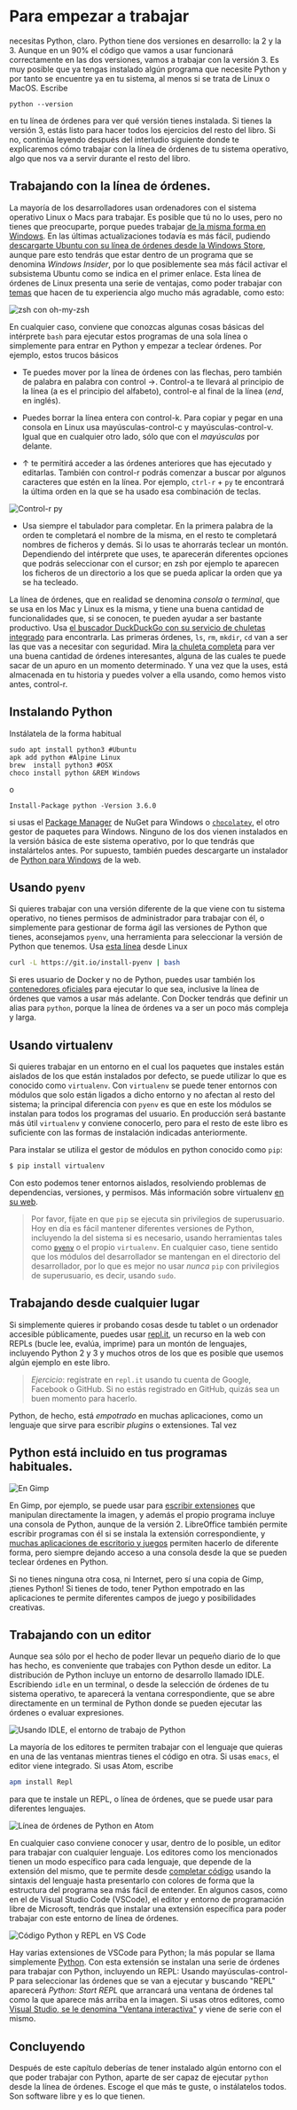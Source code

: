# Para empezar a trabajar

necesitas Python, claro. Python tiene dos versiones en desarrollo: la
2 y la 3. Aunque en un 90% el código que vamos a usar funcionará
correctamente en las dos versiones, vamos a trabajar con la
versión 3. Es muy posible que ya tengas instalado algún programa que
necesite Python y por tanto se encuentre ya en tu sistema, al menos si
se trata de Linux o MacOS. Escribe

	python --version

en tu línea de órdenes para ver qué versión tienes instalada. Si
tienes la versión 3, estás listo para hacer todos los ejercicios del resto del libro. Si no, continúa leyendo después del
interludio siguiente donde te explicaremos cómo trabajar con la línea
de órdenes de tu sistema operativo, algo que nos va a servir durante el
resto del libro. 

## Trabajando con la línea de órdenes.

La mayoría de los desarrolladores usan ordenadores con el sistema operativo Linux o Macs para trabajar. Es
posible que tú no lo uses, pero no tienes que preocuparte, porque
puedes trabajar
[de la misma forma en Windows](https://www.xataka.com/aplicaciones/asi-es-usar-la-consola-bash-de-ubuntu-en-windows-10). En
las últimas actualizaciones todavía es más fácil,
pudiendo
[descargarte Ubuntu con su línea de órdenes desde la Windows Store](https://www.xataka.com/aplicaciones/ubuntu-llega-a-la-windows-store-y-el-matrimonio-microsoft-linux-esta-en-su-mejor-momento),
aunque pare esto tendrás que estar dentro de un programa que se
denomina *Windows Insider*, por lo que posiblemente sea más fácil
activar el subsistema Ubuntu como se indica en el primer enlace. Esta
línea de órdenes de Linux presenta una serie de ventajas, como poder
trabajar con [temas](https://github.com/Bash-it/bash-it/wiki/Themes)
que hacen de tu experiencia algo mucho más agradable, como esto:

![zsh con oh-my-zsh](../img/bash.png)

En cualquier caso, conviene que conozcas algunas cosas básicas del
intérprete `bash` para ejecutar estos programas
de una sola línea o simplemente para entrar en Python y empezar a
teclear órdenes. Por ejemplo, estos trucos básicos

* Te puedes mover por la línea de órdenes con las flechas, pero también de
  palabra en palabra con control →. Control-a te llevará al principio
  de la línea (a es el principio del alfabeto), control-e al final de
  la línea (*end*, en inglés).

* Puedes borrar la línea entera con control-k. Para copiar y pegar en
  una consola en Linux usa
  mayúsculas-control-c y mayúsculas-control-v. Igual que en cualquier
  otro lado, sólo que con el *mayúsculas* por delante.

* ↑ te permitirá acceder a las órdenes anteriores que has ejecutado y
  editarlas. También con control-r podrás comenzar a buscar por
  algunos caracteres que estén en la línea. Por ejemplo, `ctrl-r` +
  `py` te encontrará la última orden en la que se ha usado esa
  combinación de teclas.

![Control-r py](../img/ctrl-r.png)

* Usa siempre el tabulador para completar. En la primera palabra de la
  orden te completará el nombre de la misma, en el resto te completará
  nombres de ficheros y demás. Si lo usas te ahorrarás teclear
  un montón. Dependiendo del intérprete que uses, te aparecerán
  diferentes opciones que podrás seleccionar con el cursor; en zsh por
  ejemplo te aparecen los ficheros de un directorio a los que se pueda
  aplicar la orden que ya se ha tecleado.

La línea de órdenes, que en realidad se denomina *consola* o
*terminal*, que se usa en los Mac y Linux es la misma, y tiene
una buena cantidad de funcionalidades que, si se conocen, te pueden
ayudar a ser bastante productivo. Usa [el buscador DuckDuckGo con su servicio de chuletas integrado](https://duckduckgo.com/?q=linux+cheatsheet&t=canonical&ia=cheatsheet) para
encontrarla. Las primeras órdenes, `ls`, `rm`, `mkdir`, `cd` van a ser las
que vas a necesitar con
seguridad. Mira
[la chuleta completa](https://duckduckgo.com/?q=linux+cheatsheet&t=canonical&ia=cheatsheet&iax=1) para
ver una buena cantidad de órdenes interesantes, alguna de las cuales
te puede sacar de un apuro en un momento determinado. Y una vez que la
uses, está almacenada en tu historia y puedes volver a ella usando,
como hemos visto antes, control-r.

## Instalando Python

Instálatela de la forma habitual

	sudo apt install python3 #Ubuntu
	apk add python #Alpine Linux
	brew  install python3 #OSX
	choco install python &REM Windows

o

	Install-Package python -Version 3.6.0 

si usas
el [Package Manager](https://www.nuget.org/packages/python/3.6.0) de
NuGet para Windows o [`chocolatey`](https://chocolatey.org/), el otro
gestor de paquetes para Windows. Ninguno de los dos vienen instalados
en la versión básica de este sistema operativo, por lo que tendrás que instalártelos antes. Por
supuesto, también puedes
descargarte un instalador de 
[Python para Windows](https://www.python.org/downloads/windows/) de la web.

## Usando `pyenv`

Si quieres trabajar con una versión diferente de la que viene con tu
sistema operativo, no tienes permisos de administrador para trabajar
con él, o simplemente para gestionar de forma ágil las
versiones de Python que tienes, aconsejamos `pyenv`, una herramienta
para seleccionar la versión de Python que
tenemos. Usa [esta línea](https://github.com/pyenv/pyenv-installer)
desde Linux

```bash
curl -L https://git.io/install-pyenv | bash
```

Si eres usuario de Docker y no de Python, puedes usar también los
[contenedores oficiales](https://hub.docker.com/_/python/) para
ejecutar lo que sea, inclusive la línea de órdenes que vamos a usar
más adelante. Con Docker tendrás que definir un alias para `python`,
porque la línea de órdenes va a ser un poco más compleja y larga. 

## Usando virtualenv

Si quieres trabajar en un entorno en el cual los paquetes que instales están
aislados de los que están instalados por defecto, se puede utilizar
lo que es conocido como `virtualenv`. Con `virtualenv` se puede tener entornos
con módulos que solo están ligados a dicho entorno y no
afectan al resto del sistema; la principal diferencia con `pyenv` es
que en este los módulos se instalan para todos los programas del
usuario. En producción será bastante más útil `virtualenv` y conviene
conocerlo, pero para el resto de este libro es suficiente con las
formas de instalación indicadas anteriormente.  

Para instalar se utiliza el gestor de módulos en python conocido como `pip`:

```sh
$ pip install virtualenv
```

Con esto podemos tener entornos aislados, resolviendo problemas de dependencias, versiones,
y permisos. Más información sobre
virtualenv [en su web](https://virtualenv.pypa.io/en/stable/). 

> Por favor, fíjate en que `pip` se ejecuta sin privilegios de
> superusuario. Hoy en día es fácil mantener diferentes versiones de
> Python, incluyendo la del sistema si es necesario, usando
> herramientas tales como [`pyenv`](https://github.com/pyenv/pyenv) o
> el propio `virtualenv`. En cualquier caso, tiene sentido que los
> módulos del desarrollador se mantengan en el directorio del
> desarrollador, por lo que es mejor no usar *nunca* `pip` con
> privilegios de superusuario, es decir, usando `sudo`. 

## Trabajando desde cualquier lugar

Si simplemente quieres ir probando cosas desde tu tablet o un
ordenador accesible públicamente, puedes
usar [repl.it](https://repl.it/languages/python3), un recurso en la
web con REPLs (bucle lee, evalúa, imprime) para un montón de
lenguajes, incluyendo Python 2 y 3 y muchos otros de los que es
posible que usemos algún ejemplo en este libro. 

> *Ejercicio*: regístrate en `repl.it` usando tu cuenta de Google,
Facebook o GitHub. Si no estás registrado en GitHub, quizás sea un
buen momento para hacerlo.  

Python, de hecho, está *empotrado* en muchas aplicaciones, como un
lenguaje que sirve para escribir *plugins* o extensiones. Tal vez  

## Python está incluido en tus programas habituales.

![En Gimp](../img/python-gimp.png)

En Gimp, por ejemplo, se puede usar
para
[escribir extensiones](https://www.ibm.com/developerworks/library/os-autogimp/index.html) que
manipulan directamente la imagen, y además el propio programa incluye
una consola de Python, aunque de la versión 2. LibreOffice también
permite escribir programas con él si se instala la extensión
correspondiente,
y
[muchas aplicaciones de escritorio y juegos](https://wiki.python.org/moin/AppsWithPythonScripting) permiten
hacerlo de diferente forma, pero siempre dejando acceso a una consola
desde la que se pueden teclear órdenes en Python. 

Si no tienes ninguna otra cosa, ni Internet, pero sí una copia de
Gimp, ¡tienes Python! Si tienes de todo, tener Python empotrado en las
aplicaciones te permite diferentes campos de juego y posibilidades
creativas. 


## Trabajando con un editor

Aunque sea sólo por el hecho de poder llevar un pequeño diario de lo
que has hecho, es conveniente que trabajes con Python desde un
editor. La distribución de Python incluye un entorno de desarrollo
llamado IDLE. Escribiendo `idle` en un terminal, o desde la selección
de órdenes de tu sistema operativo, te aparecerá la ventana
correspondiente, que se abre directamente en un terminal de Python
donde se pueden ejecutar las órdenes o evaluar expresiones. 

![Usando IDLE, el entorno de trabajo de Python](../img/idle.png)

La mayoría de los editores te permiten trabajar con el
lenguaje que quieras en una de las ventanas mientras tienes el código
en otra. Si usas `emacs`, el editor viene integrado. Si usas Atom,
escribe

```bash
apm install Repl
```

para que te instale un REPL, o línea de órdenes, que se puede usar
para diferentes lenguajes.

![Línea de órdenes de Python en Atom](../img/atom-repl.png)

En cualquier caso conviene conocer y usar, dentro de lo posible, un
editor para trabajar con cualquier lenguaje. Los editores como los
mencionados tienen un modo específico para cada lenguaje, que depende
de la extensión del mismo, que te permite
desde
[completar código](https://code.visualstudio.com/docs/languages/python) usando
la sintaxis del lenguaje hasta
presentarlo con colores de forma que la estructura del programa sea
más fácil de entender. En algunos casos, como en el de Visual Studio
Code (VSCode), el editor y entorno de programación libre de Microsoft, tendrás
que instalar una extensión específica para poder trabajar con este
entorno de línea de órdenes.

![Código Python y REPL en VS Code](../img/code-repl.png)

Hay varias extensiones de VSCode para Python; la más popular se llama
simplemente
[Python](https://marketplace.visualstudio.com/items?itemName=donjayamanne.python). Con
esta extensión se instalan una serie de órdenes para trabajar con
Python, incluyendo un REPL: Usando
mayúsculas-control-P para seleccionar las órdenes que se van a
ejecutar y buscando "REPL" aparecerá *Python: Start REPL* que
arrancará una ventana de órdenes tal como la que aparece más arriba en
la imagen. Si usas otros editores,
como
[Visual Studio, se le denomina "Ventana interactiva"](https://docs.microsoft.com/en-us/visualstudio/python/interactive-repl) y
viene de serie con el mismo. 

## Concluyendo

Después de este capítulo deberías de tener instalado algún entorno con
el que poder trabajar con Python, aparte de ser capaz de ejecutar `python`
desde la línea de órdenes. Escoge el que más te guste, o instálatelos
todos. Son software libre y es lo que tienen.
